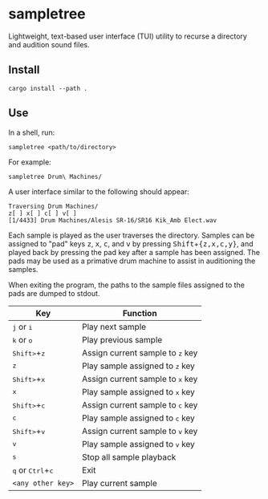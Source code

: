 # sampletree

Lightweight, text-based user interface (TUI) utility to recurse a directory and
audition sound files.

## Install

    cargo install --path .

## Use

In a shell, run:

    sampletree <path/to/directory>

For example:

    sampletree Drum\ Machines/

A user interface similar to the following should appear:

    Traversing Drum Machines/
    z[ ] x[ ] c[ ] v[ ]
    [1/4433] Drum Machines/Alesis SR-16/SR16 Kik_Amb Elect.wav

Each sample is played as the user traverses the directory. Samples can be
assigned to "pad" keys <kbd>z</kbd>, <kbd>x</kbd>, <kbd>c</kbd>, and
<kbd>v</kbd> by pressing <kbd>Shift</kbd>+<kbd>{z,x,c,y}</kbd>, and played back
by pressing the pad key after a sample has been assigned. The pads may be used
as a primative drum machine to assist in auditioning the samples.

When exiting the program, the paths to the sample files assigned to the pads
are dumped to stdout.

| Key                                          | Function                                  |
|----------------------------------------------|-------------------------------------------|
| <kbd>j</kbd> or <kbd>i</kbd>                 | Play next sample                          |
| <kbd>k</kbd> or <kbd>o</kbd>                 | Play previous sample                      |
| <kbd>Shift></kbd>+<kbd>z</kbd>               | Assign current sample to <kbd>z</kbd> key |
| <kbd>z</kbd>                                 | Play sample assigned to <kbd>z</kbd> key  |
| <kbd>Shift></kbd>+<kbd>x</kbd>               | Assign current sample to <kbd>x</kbd> key |
| <kbd>x</kbd>                                 | Play sample assigned to <kbd>x</kbd> key  |
| <kbd>Shift></kbd>+<kbd>c</kbd>               | Assign current sample to <kbd>c</kbd> key |
| <kbd>c</kbd>                                 | Play sample assigned to <kbd>c</kbd> key  |
| <kbd>Shift></kbd>+<kbd>v</kbd>               | Assign current sample to <kbd>v</kbd> key |
| <kbd>v</kbd>                                 | Play sample assigned to <kbd>v</kbd> key  |
| <kbd>s</kbd>                                 | Stop all sample playback                  |
| <kbd>q</kbd> or <kbd>Ctrl</kbd>+<kbd>c</kbd> | Exit                                      |
| `<any other key>`                            | Play current sample                       |
